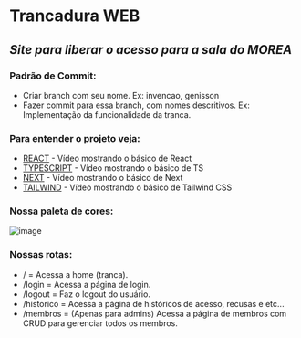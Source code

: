 # Trancadura WEB
## _Site para liberar o acesso para a sala do MOREA_

### Padrão de Commit:

- Criar branch com seu nome. Ex: invencao, genisson
- Fazer commit para essa branch, com nomes descritivos. Ex: Implementação da funcionalidade da tranca.

### Para entender o projeto veja:

- [REACT](https://www.youtube.com/watch?v=_gHr2Pe5LCY) - Vídeo mostrando o básico de React
- [TYPESCRIPT](https://youtu.be/ppDsxbUNtNQ?si=8IaT387Azl_520eH&utm_source=ZTQxO) - Vídeo mostrando o básico de TS
- [NEXT](https://www.youtube.com/watch?v=e6FigV2fLC8) - Vídeo mostrando o básico de Next
- [TAILWIND](https://www.youtube.com/watch?v=SUavcwCCLN8) - Vídeo mostrando o básico de Tailwind CSS

### Nossa paleta de cores:
![image](https://github.com/user-attachments/assets/396c5b9f-a091-4697-9596-fea5b8be081e)

### Nossas rotas:
- / = Acessa a home (tranca).
- /login = Acessa a página de login.
- /logout = Faz o logout do usuário.
- /historico = Acessa a página de históricos de acesso, recusas e etc...
- /membros = (Apenas para admins) Acessa a página de membros com CRUD para gerenciar todos os membros.

